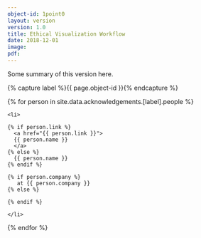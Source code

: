 ```yaml
---
object-id: 1point0
layout: version
version: 1.0
title: Ethical Visualization Workflow
date: 2018-12-01
image:
pdf:
---
```


Some summary of this version here.

{% capture label %}{{ page.object-id  }}{% endcapture %}


  {% for person in site.data.acknowledgements.[label].people %}

    <li>

    {% if person.link %}
      <a href="{{ person.link }}">
      {{ person.name }}
      </a>
    {% else %}
      {{ person.name }}
    {% endif %}

    {% if person.company %}
       at {{ person.company }}
    {% else %}

    {% endif %}

    </li>

  {% endfor %}
